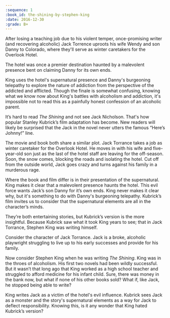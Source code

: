 ```yaml
---
:sequence: 1
:book_id: the-shining-by-stephen-king
:date: 2016-12-30
:grade: B+
---
```


After losing a teaching job due to his violent temper, once-promising writer (and recovering alcoholic) Jack Torrence uproots his wife Wendy and son Danny to Colorado, where they'll serve as winter caretakers for the Overlook Hotel.

The hotel was once a premier destination haunted by a malevolent presence bent on claiming Danny for its own ends.

King uses the hotel's supernatural presence and Danny's burgeoning telepathy to explore the nature of addiction from the perspective of the addicted and afflicted. Though the finale is somewhat confusing, knowing what we know now about King's battles with alcoholism and addiction, it's impossible not to read this as a painfully honest confession of an alcoholic parent.

It’s hard to read _The Shining_ and not see Jack Nicholson. That's how popular Stanley Kubrick’s film adaptation has become. New readers will likely be surprised that the Jack in the novel never utters the famous “Here’s Johnny!” line.

The movie and book both share a similar plot. Jack Torrance takes a job as winter caretaker for the Overlook Hotel. He moves in with his wife and five-year-old son just as the last of the hotel staff are leaving for the off-season. Soon, the snow comes, blocking the roads and isolating the hotel. Cut off from the outside world, Jack goes crazy and turns against his family in a murderous rage.

Where the book and film differ is in their presentation of the supernatural. King makes it clear that a malevolent presence haunts the hotel. This evil force wants Jack’s son Danny for it’s own ends. King never makes it clear why, but it's something to do with Danny's burgeoning telepathy. Kubrick’s film invites us to consider that the supernatural elements are all in the character’s minds.

They’re both entertaining stories, but Kubrick’s version is the more insightful. Because Kubrick saw what it took King years to see; that in Jack Torrance, Stephen King was writing himself.

Consider the character of Jack Torrance. Jack is a broke, alcoholic playwright struggling to live up to his early successes and provide for his family.

Now consider Stephen King when he was writing _The Shining_.  King was in the throes of alcoholism. His first two novels had been wildly successful. But it wasn’t that long ago that King worked as a high school teacher and struggled to afford medicine for his infant child. Sure, there was money in the bank now, but what if none of his other books sold? What if, like Jack, he stopped being able to write?

King writes Jack as a victim of the hotel's evil influence. Kubrick sees Jack as a monster and the story's supernatural elements as a way for Jack to deflect responsibility. Knowing this, is it any wonder that King hated Kubrick’s version?